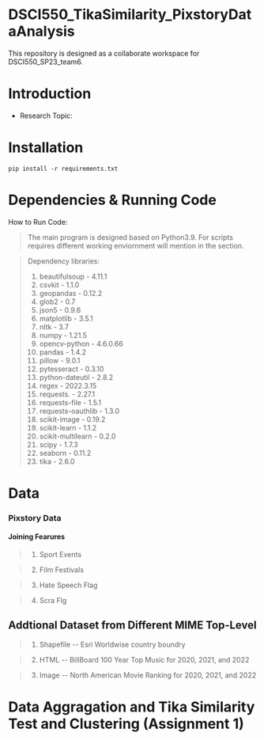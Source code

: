 # DSCI550_TikaSimilarity_PixstoryDataAnalysis
This repository is designed as a collaborate workspace for DSCI550_SP23_team6. 

# Introduction

* Research Topic: 
	

# Installation

```
pip install -r requirements.txt
```

# Dependencies & Running Code

How to Run Code:
> The main program is designed based on Python3.9. For scripts requires different working enviornment will mention in the section. 


>Dependency libraries:
>1. beautifulsoup      - 4.11.1
>2. csvkit             - 1.1.0
>3. geopandas          - 0.12.2
>4. glob2              - 0.7
>5. json5              - 0.9.6
>6. matplotlib         - 3.5.1
>7. nltk               - 3.7
>8. numpy              - 1.21.5
>9. opencv-python      - 4.6.0.66
>10. pandas            - 1.4.2
>11. pillow            - 9.0.1
>12. pytesseract       - 0.3.10
>13. python-dateutil   - 2.8.2
>14. regex             - 2022.3.15
>15. requests.         - 2.27.1
>16. requests-file     - 1.5.1
>17. requests-oauthlib - 1.3.0
>18. scikit-image      - 0.19.2
>19. scikit-learn      - 1.1.2
>20. scikit-multilearn - 0.2.0
>21. scipy             - 1.7.3
>22. seaborn           - 0.11.2
>23. tika              - 2.6.0



# Data 

### Pixstory Data

#### Joining Fearures

>1. Sport Events

>2. Film Festivals

>3. Hate Speech Flag

>4. Scra Flg

## Addtional Dataset from Different MIME Top-Level

>1. Shapefile -- Esri Worldwise country boundry 

>2. HTML -- BillBoard 100 Year Top Music for 2020, 2021, and 2022

>3. Image -- North American Movie Ranking for 2020, 2021, and 2022


# Data Aggragation and Tika Similarity Test and Clustering (Assignment 1)

